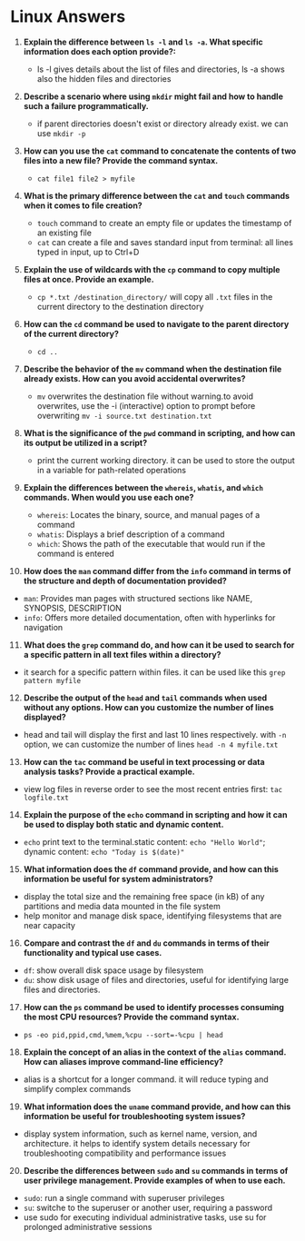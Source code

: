 # Linux Answers

1. **Explain the difference between `ls -l` and `ls -a`. What specific information does each option provide?:**
   - ls -l gives details about the list of files and directories, ls -a shows also the hidden files and directories 

2. **Describe a scenario where using `mkdir` might fail and how to handle such a failure programmatically.**
   - if parent directories doesn't exist or directory already exist. we can use `mkdir -p`

3. **How can you use the `cat` command to concatenate the contents of two files into a new file? Provide the command syntax.**
   - `cat file1 file2 > myfile`

4. **What is the primary difference between the `cat` and `touch` commands when it comes to file creation?**
   - `touch` command to create an empty file or updates the timestamp of an existing file
   - `cat` can create a file and saves standard input from terminal: all lines typed in input, up to Ctrl+D 

5. **Explain the use of wildcards with the `cp` command to copy multiple files at once. Provide an example.**
   - `cp *.txt /destination_directory/` will copy all `.txt` files in the current directory to the destination directory

6. **How can the `cd` command be used to navigate to the parent directory of the current directory?**
   - `cd ..`

7. **Describe the behavior of the `mv` command when the destination file already exists. How can you avoid accidental overwrites?**
   - `mv` overwrites the destination file without warning.to avoid overwrites, use the -i (interactive) option to prompt before overwriting `mv -i source.txt destination.txt`

8. **What is the significance of the `pwd` command in scripting, and how can its output be utilized in a script?**
   - print the current working directory. it can be used to store the output in a variable for path-related operations

9. **Explain the differences between the `whereis`, `whatis`, and `which` commands. When would you use each one?**
   - `whereis`: Locates the binary, source, and manual pages of a command
   - `whatis`: Displays a brief description of a command
   - `which`: Shows the path of the executable that would run if the command is entered

10. **How does the `man` command differ from the `info` command in terms of the structure and depth of documentation provided?**
   - `man`: Provides man pages with structured sections like NAME, SYNOPSIS, DESCRIPTION
   - `info`: Offers more detailed documentation, often with hyperlinks for navigation

11. **What does the `grep` command do, and how can it be used to search for a specific pattern in all text files within a directory?**
   - it search for a specific pattern within files. it can be used like this `grep pattern myfile`

12. **Describe the output of the `head` and `tail` commands when used without any options. How can you customize the number of lines displayed?**
   - head and tail will display the first and last 10 lines respectively. with `-n` option, we can customize the number of lines `head -n 4 myfile.txt`

13. **How can the `tac` command be useful in text processing or data analysis tasks? Provide a practical example.**
   - view log files in reverse order to see the most recent entries first: `tac logfile.txt`

14. **Explain the purpose of the `echo` command in scripting and how it can be used to display both static and dynamic content.**
   - `echo` print text to the terminal.static content: `echo "Hello World"`; dynamic content: `echo "Today is $(date)"`

15. **What information does the `df` command provide, and how can this information be useful for system administrators?**
   - display the total size and the remaining free space (in kB) of any partitions and media data mounted in the file system
   - help monitor and manage disk space, identifying filesystems that are near capacity

16. **Compare and contrast the `df` and `du` commands in terms of their functionality and typical use cases.**
   - `df`: show overall disk space usage by filesystem
   - `du`: show disk usage of files and directories, useful for identifying large files and directories.

17. **How can the `ps` command be used to identify processes consuming the most CPU resources? Provide the command syntax.**
   - `ps -eo pid,ppid,cmd,%mem,%cpu --sort=-%cpu | head`

18. **Explain the concept of an alias in the context of the `alias` command. How can aliases improve command-line efficiency?**
   - alias is a shortcut for a longer command. it will reduce typing and simplify complex commands

19. **What information does the `uname` command provide, and how can this information be useful for troubleshooting system issues?**
   - display system information, such as kernel name, version, and architecture. it helps to identify system details necessary for troubleshooting compatibility and performance issues

20. **Describe the differences between `sudo` and `su` commands in terms of user privilege management. Provide examples of when to use each.**
   - `sudo`: run a single command with superuser privileges
   - `su`: switche to the superuser or another user, requiring a password
   - use sudo for executing individual administrative tasks, use su for prolonged administrative sessions
